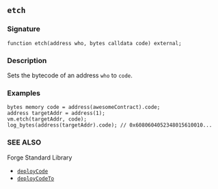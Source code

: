## `etch`

### Signature

```solidity
function etch(address who, bytes calldata code) external;
```

### Description

Sets the bytecode of an address `who` to `code`.

### Examples

```solidity
bytes memory code = address(awesomeContract).code;
address targetAddr = address(1);
vm.etch(targetAddr, code);
log_bytes(address(targetAddr).code); // 0x6080604052348015610010...
```

### SEE ALSO

Forge Standard Library

- [`deployCode`](../reference/forge-std/deployCode.md)
- [`deployCodeTo`](../reference/forge-std/deployCodeTo.md) 